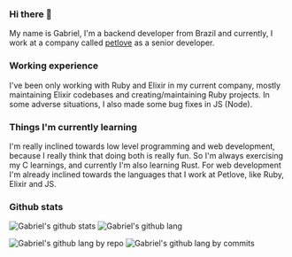 ### Hi there 👋

My name is Gabriel, I'm a backend developer from Brazil and currently, I work at a company called [petlove](https://github.com/petlove/) as a senior developer.

### Working experience

I've been only working with Ruby and Elixir in my current company, mostly maintaining Elixir codebases and creating/maintaining Ruby projects. In some adverse situations, I also made some bug fixes in JS (Node).

### Things I'm currently learning

I'm really inclined towards low level programming and web development, because I really think that doing both is really fun. So I'm always exercising my C learnings, and currently I'm also learning Rust. For web development I'm already inclined towards the languages that I work at Petlove, like Ruby, Elixir and JS.

<!--
**ogabriel/ogabriel** is a ✨ _special_ ✨ repository because its `README.md` (this file) appears on your GitHub profile.

Here are some ideas to get you started:

- 🔭 I’m currently working on ...
- 🌱 I’m currently learning ...
- 👯 I’m looking to collaborate on ...
- 🤔 I’m looking for help with ...
- 💬 Ask me about ...
- 📫 How to reach me: ...
- 😄 Pronouns: ...
- ⚡ Fun fact: ...
-->

### Github stats

![Gabriel's github stats](https://github-readme-stats.vercel.app/api?username=ogabriel&show_icons=true&hide_border=true&theme=onedark)
![Gabriel's github lang](https://github-readme-stats.vercel.app/api/top-langs/?username=ogabriel&theme=onedark&layout=compact&hide_border=true&langs_count=20&size_weight=0.5&count_weight=0.5)


![Gabriel's github lang by repo](http://github-profile-summary-cards.vercel.app/api/cards/repos-per-language?username=ogabriel&theme=onedark)
![Gabriel's github lang by commits](http://github-profile-summary-cards.vercel.app/api/cards/most-commit-language?username=ogabriel&theme=onedark)
